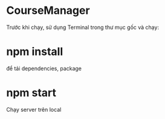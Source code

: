 # CourseManager
Trước khi chạy, sử dụng Terminal trong thư mục gốc và chạy:
# npm install
để tải dependencies, package

# npm start
Chạy server trên local